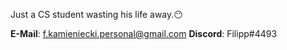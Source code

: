 Just a CS student wasting his life away.😶


__E-Mail__: f.kamieniecki.personal@gmail.com
__Discord__: Filipp#4493
